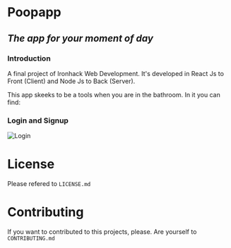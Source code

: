 # Poopapp

## _The app for your moment of day_

### Introduction

A final project of Ironhack Web Development.
It's developed in React Js to Front (Client) and Node Js to Back (Server).

This app skeeks to be a tools when you are in the bathroom. In it you can find:

### Login and Signup

![Login](/z_images_readme/Login.png)

# License

Please refered to `LICENSE.md`

# Contributing

If you want to contributed to this projects, please. Are yourself to `CONTRIBUTING.md`
